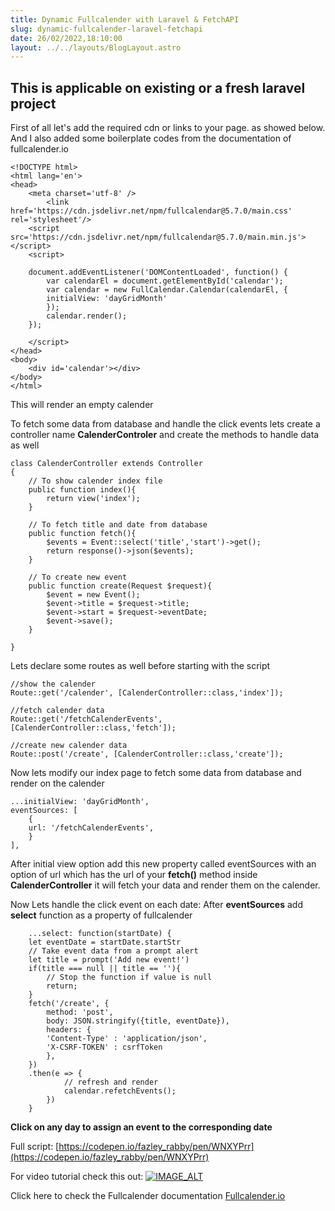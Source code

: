 ```yaml
---
title: Dynamic Fullcalender with Laravel & FetchAPI
slug: dynamic-fullcalender-laravel-fetchapi
date: 26/02/2022,18:10:00
layout: ../../layouts/BlogLayout.astro
---
```


## This is applicable on existing or a fresh laravel project

<p>
First of all let's add the required cdn or links to your page. as showed below. And I also added some boilerplate codes from the documentation of fullcalender.io
</p>



    <!DOCTYPE html>
    <html lang='en'>
    <head>
        <meta charset='utf-8' />
            <link href='https://cdn.jsdelivr.net/npm/fullcalendar@5.7.0/main.css' rel='stylesheet'/> 
        <script src='https://cdn.jsdelivr.net/npm/fullcalendar@5.7.0/main.min.js'></script> 
        <script>

        document.addEventListener('DOMContentLoaded', function() {
            var calendarEl = document.getElementById('calendar');
            var calendar = new FullCalendar.Calendar(calendarEl, {
            initialView: 'dayGridMonth'
            });
            calendar.render();
        });

        </script>
    </head>
    <body>
        <div id='calendar'></div>
    </body>
    </html>

<p>
This will render an empty calender
</p>

To fetch some data from database and handle the click events lets create a controller name **CalenderControler** and create the methods to handle data as well

    class CalenderController extends Controller
    {
        // To show calender index file
        public function index(){
            return view('index');
        }

        // To fetch title and date from database
        public function fetch(){
            $events = Event::select('title','start')->get();
            return response()->json($events);
        }

        // To create new event
        public function create(Request $request){
            $event = new Event();
            $event->title = $request->title;
            $event->start = $request->eventDate;
            $event->save();
        }

    }

Lets declare some routes as well before starting with the script 

    //show the calender
    Route::get('/calender', [CalenderController::class,'index']);

    //fetch calender data
    Route::get('/fetchCalenderEvents', [CalenderController::class,'fetch']);

    //create new calender data
    Route::post('/create', [CalenderController::class,'create']);


Now lets modify our index page to fetch some data from database and render on the calender

    ...initialView: 'dayGridMonth',
    eventSources: [
        {
        url: '/fetchCalenderEvents',
        }
    ],

After initial view option add this new property called eventSources with an option of url which has the url of your **fetch()** method inside **CalenderController** it will fetch your data and render them on the calender. 

Now Lets handle the click event on each date:
After **eventSources** add **select** function as a property of fullcalender  

        ...select: function(startDate) {
        let eventDate = startDate.startStr
        // Take event data from a prompt alert
        let title = prompt('Add new event!')
        if(title === null || title == ''){
            // Stop the function if value is null
            return;
        }
        fetch('/create', {
            method: 'post',
            body: JSON.stringify({title, eventDate}),
            headers: {
            'Content-Type' : 'application/json',
            'X-CSRF-TOKEN' : csrfToken
            },
        })
        .then(e => {
                // refresh and render
                calendar.refetchEvents();
            })
        }

**Click on any day to assign an event to the corresponding date**

Full script: [https://codepen.io/fazley_rabby/pen/WNXYPrr](https://codepen.io/fazley_rabby/pen/WNXYPrr)
   
For video tutorial check this out: 
[![IMAGE_ALT](https://img.youtube.com/vi/p5LOeVsGLSA/0.jpg)](https://www.youtube.com/watch?v=p5LOeVsGLSA&t)

Click here to check the Fullcalender documentation [Fullcalender.io](https://fullcalendar.io/docs/initialize-globals)